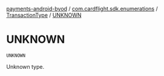 [payments-android-byod](../../index.md) / [com.cardflight.sdk.enumerations](../index.md) / [TransactionType](index.md) / [UNKNOWN](./-u-n-k-n-o-w-n.md)

# UNKNOWN

`UNKNOWN`

Unknown type.

